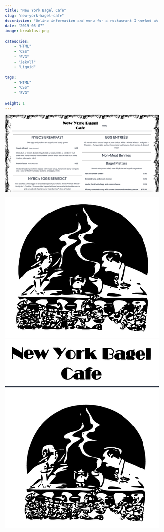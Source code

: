 ```yaml
---
title: "New York Bagel Cafe"
slug: "new-york-bagel-cafe"
description: "Online information and menu for a restaurant I worked at."
date: "2019-05-07"
image: breakfast.png

categories:
    - "HTML"
    - "CSS"
    - "SVG"
    - "Jekyll"
    - "Liquid"

tags:
    - "HTML"
    - "CSS"
    - "SVG"

weight: 1
---
```


![Breakfast!](breakfast.png)

![Logo](logo.png)![Titled Logo](titled-logo.png)
